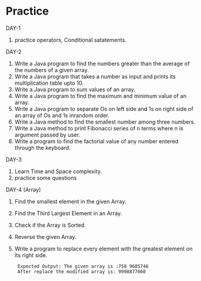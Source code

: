 # Practice 
DAY-1

1. practice operators, Conditional satatements.

DAY-2

1. Write a Java program to find the numbers greater than the average of the numbers of a given array.
2. Write a Java program that takes a number as input and prints its multiplication table upto 10. 
3. Write a Java program to sum values of an array. 
4. Write a Java program to find the maximum and minimum value of an array. 
5. Write a Java program to separate Os on left side and 1s on right side of an array of Os and 1s inrandom order. 
6. Write a Java method to find the smallest number among three numbers. 
7. Write a Java method to print Fibonacci series of n terms where n is argument passed by user. 
8. Write a program to find the factorial value of any number entered through the keyboard.


DAY-3

1. Learn Time and Space complexity.
2. practice some questions

DAY-4 (Array)

1. Find the smallest element in the given Array. 
2. Find the Third Largest Element in an Array.
3. Check if the Array is Sorted.
4. Reverse the given Array.
5. Write a program to replace every element with the greatest element on its right side.

        Expected Output: The given array is :758 9685746
        After replace the modified array is: 9998877660
